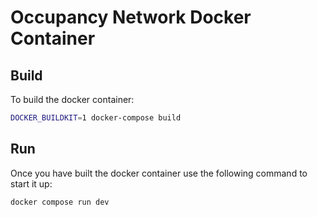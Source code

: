# Occupancy Network Docker Container

## Build

To build the docker container:
```bash
DOCKER_BUILDKIT=1 docker-compose build
```

## Run

Once you have built the docker container use the following command to start it up:
```bash
docker compose run dev
```
